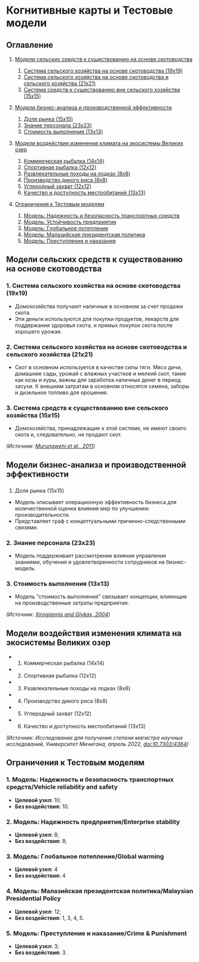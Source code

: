 # Когнитивные карты и Тестовые модели

## Оглавление
1. [Модели сельских средств к существованию на основе скотоводства](#модели-сельских-средств-к-существованию-на-основе-скотоводства)
   1. [Система сельского хозяйства на основе скотоводства (19x19)](#1-система-сельского-хозяйства-на-основе-скотоводства-19x19)
   2. [Система сельского хозяйства на основе скотоводства и сельского хозяйства (21x21)](#2-система-сельского-хозяйства-на-основе-скотоводства-и-сельского-хозяйства-21x21)
   3. [Система средств к существованию вне сельского хозяйства (15x15)](#3-система-средств-к-существованию-вне-сельского-хозяйства-15x15)
   
2. [Модели бизнес-анализа и производственной эффективности](#модели-бизнес-анализа-и-производственной-эффективности)
   1. [Доля рынка (15x15)](#1-доля-рынка-15x15)
   2. [Знание персонала (23x23)](#2-знание-персонала-23x23)
   3. [Стоимость выполнения (13x13)](#3-стоимость-выполнения-13x13)
   
3. [Модели воздействия изменения климата на экосистемы Великих озер](#модели-воздействия-изменения-климата-на-экосистемы-великих-озер)
   1. [Коммерческая рыбалка (14x14)](#1-коммерческая-рыбалка-14x14)
   2. [Спортивная рыбалка (12x12)](#2-спортивная-рыбалка-12x12)
   3. [Развлекательные походы на лодках (8x8)](#3-развлекательные-походы-на-лодках-8x8)
   4. [Производство дикого риса (8x8)](#4-производство-дикого-риса-8x8)
   5. [Углеродный захват (12x12)](#5-углеродный-захват-12x12)
   6. [Качество и доступность местообитаний (13x13)](#6-качество-и-доступность-местообитаний-13x13)
   
4. [Ограничения к Тестовым моделям](#ограничения-к-тестовым-моделям)
   1. [Модель: Надежность и безопасность транспортных средств](#1-модель-надежность-и-безопасность-транспортных-средств)
   2. [Модель: Устойчивость предприятия](#2-модель-устойчивость-предприятия)
   3. [Модель: Глобальное потепление](#3-модель-глобальное-потепление)
   4. [Модель: Малазийская президентская политика](#4-модель-малайская-президентская-политика)
   5. [Модель: Преступление и наказание](#5-модель-преступность-и-наказание)

## Модели сельских средств к существованию на основе скотоводства

### 1. Система сельского хозяйства на основе скотоводства (19x19)
- Домохозяйства получают наличные в основном за счет продажи скота.
- Эти деньги используются для покупки продуктов, лекарств для поддержания здоровья скота, и прямых покупок скота после хорошего урожая.

### 2. Система сельского хозяйства на основе скотоводства и сельского хозяйства (21x21)
- Скот в основном используется в качестве силы тяги. Мясо дичи, домашние сады, урожай с влажных участков и мелкий скот, такие как козы и куры, важны для заработка наличных денег в период засухи. К внешним затратам в основном относятся семена, заборы и дизельное топливо для орошения.

### 3. Система средств к существованию вне сельского хозяйства (15x15)
- Домохозяйства, принадлежащие к этой системе, не имеют своего скота и, следовательно, не продают скот.

*(Источник: [Murungweni et al., 2011](http://dx.doi.org/10.5751/ES-04393-160408))*

## Модели бизнес-анализа и производственной эффективности

###

 1. Доля рынка (15x15)
- Модель описывает операционную эффективность бизнеса для количественной оценки влияния мер по улучшению производительности.
- Представляет граф с концептуальными причинно-следственными связями.

### 2. Знание персонала (23x23)
- Модель поддерживает рассмотрение влияния управления знаниями, обучения и удовлетворенности сотрудников на бизнес-модель.

### 3. Стоимость выполнения (13x13)
- Модель "стоимость выполнения" связывает концепции, влияющие на производственные затраты предприятия.

*(Источник: [Xirogiannis and Glykas, 2004](https://ieeexplore.ieee.org/document/1328965))*

## Модели воздействия изменения климата на экосистемы Великих озер

- 1. Коммерческая рыбалка (14x14)
- 2. Спортивная рыбалка (12x12)
- 3. Развлекательные походы на лодках (8x8)
- 4. Производство дикого риса (8x8)
- 5. Углеродный захват (12x12)
- 6. Качество и доступность местообитаний (13x13)

*(Источник: Исследование для получения степени магистра научных исследований, Университет Мичигана, апрель 2022, [doi:10.7302/4364](https://dx.doi.org/10.7302/4364))*

## Ограничения к Тестовым моделям

### 1. Модель: Надежность и безопасность транспортных средств/Vehicle reliability and safety
- **Целевой узел:** 10;
- **Без воздействия:** 10.

### 2. Модель: Надежность предприятия/Enterprise stability
- **Целевой узел:** 8;
- **Без воздействия:** 8;

### 3. Модель: Глобальное потепление/Global warming
- **Целевой узел:** 4
- **Без воздействия:** 4

### 4. Модель: Малазийская президентская политика/Malaysian Presidential Policy
- **Целевой узел:** 12;
- **Без воздействия:** 1, 3, 4, 5.

### 5. Модель: Преступление и наказание/Crime & Punishment
- **Целевой узел:** 3;
- **Без воздействия:** 3.